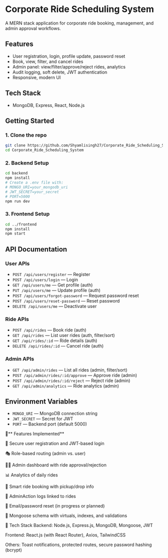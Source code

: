 # Corporate Ride Scheduling System

A MERN stack application for corporate ride booking, management, and admin approval workflows.

## Features

- User registration, login, profile update, password reset
- Book, view, filter, and cancel rides
- Admin panel: view/filter/approve/reject rides, analytics
- Audit logging, soft delete, JWT authentication
- Responsive, modern UI

## Tech Stack

- MongoDB, Express, React, Node.js

## Getting Started

### 1. Clone the repo

```sh
git clone https://github.com/Shyamlisingh27/Corporate_Ride_Scheduling_System.git
cd Corporate_Ride_Scheduling_System
```

### 2. Backend Setup

```sh
cd backend
npm install
# Create a .env file with:
# MONGO_URI=your_mongodb_uri
# JWT_SECRET=your_secret
# PORT=5000
npm run dev
```

### 3. Frontend Setup

```sh
cd ../frontend
npm install
npm start
```

## API Documentation

### User APIs

- `POST /api/users/register` — Register
- `POST /api/users/login` — Login
- `GET /api/users/me` — Get profile (auth)
- `PUT /api/users/me` — Update profile (auth)
- `POST /api/users/forgot-password` — Request password reset
- `POST /api/users/reset-password` — Reset password
- `DELETE /api/users/me` — Deactivate user

### Ride APIs

- `POST /api/rides` — Book ride (auth)
- `GET /api/rides` — List user rides (auth, filter/sort)
- `GET /api/rides/:id` — Ride details (auth)
- `DELETE /api/rides/:id` — Cancel ride (auth)

### Admin APIs

- `GET /api/admin/rides` — List all rides (admin, filter/sort)
- `POST /api/admin/rides/:id/approve` — Approve ride (admin)
- `POST /api/admin/rides/:id/reject` — Reject ride (admin)
- `GET /api/admin/analytics` — Ride analytics (admin)

## Environment Variables

- `MONGO_URI` — MongoDB connection string
- `JWT_SECRET` — Secret for JWT
- `PORT` — Backend port (default 5000)

🎯** Features Implemented**

🔐 Secure user registration and JWT-based login

🎭 Role-based routing (admin vs. user)

🧑‍💼 Admin dashboard with ride approval/rejection

📊 Analytics of daily rides

📌 Smart ride booking with pickup/drop info

📁 AdminAction logs linked to rides

🚨 Email/password reset (in progress or planned)

🧾 Mongoose schema with virtuals, indexes, and validations

🧪 Tech Stack
Backend: Node.js, Express.js, MongoDB, Mongoose, JWT

Frontend: React.js (with React Router), Axios, TailwindCSS

Others: Toast notifications, protected routes, secure password hashing (bcrypt)

